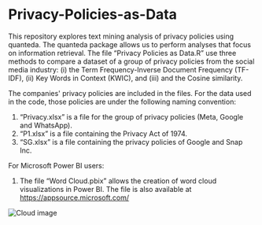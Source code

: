 # Privacy-Policies-as-Data

This repository explores text mining analysis of privacy policies using quanteda. The quanteda package allows us to perform analyses that focus on information retrieval. The file “Privacy Policies as Data.R” use three methods to compare a dataset of a group of privacy policies from the social media industry: (i) the Term Frequency-Inverse Document Frequency (TF-IDF), (ii) Key Words in Context (KWIC), and (iii) and the Cosine similarity.

The companies' privacy policies are included in the files. For the data used in the code, those policies are under the following naming convention:
1)	“Privacy.xlsx” is a file for the group of privacy policies (Meta, Google and WhatsApp).
2)	“P1.xlsx” is a file containing the Privacy Act of 1974.
3)	“SG.xlsx” is a file containing the privacy policies of Google and Snap Inc.

For Microsoft Power BI users:
1)	The file “Word Cloud.pbix” allows the creation of word cloud visualizations in Power BI. The file is also available at https://appsource.microsoft.com/


![Cloud image](https://user-images.githubusercontent.com/120563024/207577798-04151d3b-11ac-4cfe-bcb1-18a7f6381049.JPG)
